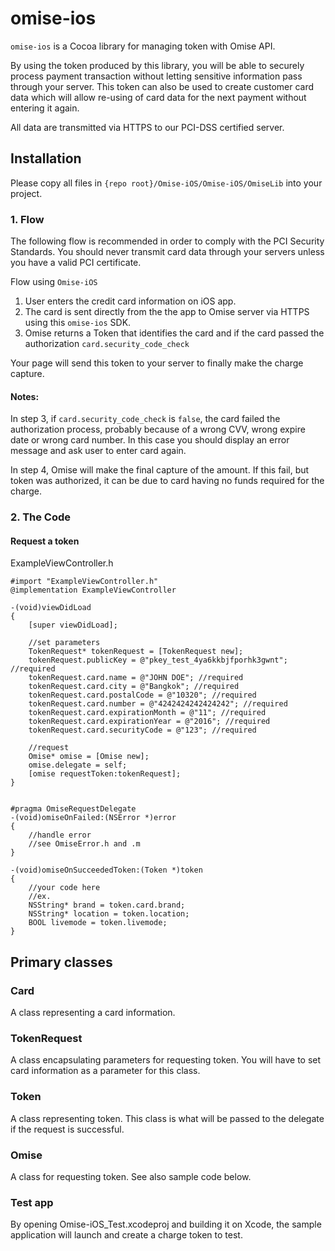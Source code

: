 omise-ios
=========

`omise-ios` is a Cocoa library for managing token with Omise API.

By using the token produced by this library, you will be able to securely process payment transaction without letting sensitive information pass through your server.
This token can also be used to create customer card data which will allow re-using of card data for the next payment without entering it again.

All data are transmitted via HTTPS to our PCI-DSS certified server.


## Installation

Please copy all files in `{repo root}/Omise-iOS/Omise-iOS/OmiseLib` into your project.

### 1. Flow

The following flow is recommended in order to comply with the PCI Security Standards.
You should never transmit card data through your servers unless you have a valid PCI certificate.

Flow using `Omise-iOS`

1. User enters the credit card information on iOS app.
2. The card is sent directly from the the app to Omise server via HTTPS using this `omise-ios` SDK.
3. Omise returns a Token that identifies the card and if the card passed the authorization `card.security_code_check`

Your page will send this token to your server to finally make the charge capture.

#### Notes:
In step 3, if `card.security_code_check` is `false`, the card failed the authorization process, probably because of a wrong CVV, wrong expire date or wrong card number.
In this case you should display an error message and ask user to enter card again.

In step 4, Omise will make the final capture of the amount. If this fail, but token was authorized, it can be due to card having no funds required for the charge.

### 2. The Code

#### Request a token

ExampleViewController.h
```objc
#import "ExampleViewController.h"
@implementation ExampleViewController

-(void)viewDidLoad
{
    [super viewDidLoad];

    //set parameters
    TokenRequest* tokenRequest = [TokenRequest new];
    tokenRequest.publicKey = @"pkey_test_4ya6kkbjfporhk3gwnt"; //required
    tokenRequest.card.name = @"JOHN DOE"; //required
    tokenRequest.card.city = @"Bangkok"; //required
    tokenRequest.card.postalCode = @"10320"; //required
    tokenRequest.card.number = @"4242424242424242"; //required
    tokenRequest.card.expirationMonth = @"11"; //required
    tokenRequest.card.expirationYear = @"2016"; //required
    tokenRequest.card.securityCode = @"123"; //required

    //request
    Omise* omise = [Omise new];
    omise.delegate = self;
    [omise requestToken:tokenRequest];
}


#pragma OmiseRequestDelegate
-(void)omiseOnFailed:(NSError *)error
{
    //handle error
    //see OmiseError.h and .m
}

-(void)omiseOnSucceededToken:(Token *)token
{
    //your code here
    //ex.
    NSString* brand = token.card.brand;
    NSString* location = token.location;
    BOOL livemode = token.livemode;
}

```

## Primary classes

### Card

A class representing a card information.

### TokenRequest

A class encapsulating parameters for requesting token. You will have to set card information as a parameter for this class.

### Token

A class representing token. This class is what will be passed to the delegate if the request is successful.

### Omise

A class for requesting token. See also sample code below.

### Test app

By opening Omise-iOS_Test.xcodeproj and building it on Xcode, the sample application will launch and create a charge token to test.
